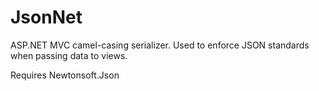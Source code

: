# JsonNet
ASP.NET MVC camel-casing serializer. Used to enforce JSON standards when passing data to views.

Requires Newtonsoft.Json
